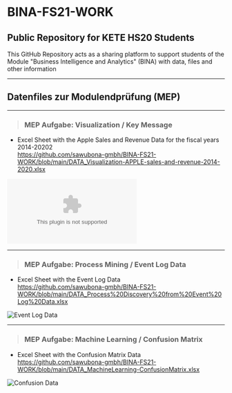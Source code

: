 # BINA-FS21-WORK
## Public Repository for KETE HS20 Students 

This GitHub Repository acts as a sharing platform to support students of the Module "Business Intelligence and Analytics" (BINA) with data, files and other information

---
## Datenfiles zur Modulendprüfung (MEP)
---
> ### MEP Aufgabe: Visualization / Key Message
* Excel Sheet with the Apple Sales and Revenue Data for the fiscal years 2014-20202  
https://github.com/sawubona-gmbh/BINA-FS21-WORK/blob/main/DATA_Visualization-APPLE-sales-and-revenue-2014-2020.xlsx

![Visualization Data](https://github.com/sawubona-gmbh/BINA-FS21-WORK/blob/main/DATA_Visualization-APPLE-sales-and-revenue-2014-2020.xlsx)

---
> ### MEP Aufgabe: Process Mining / Event Log Data
* Excel Sheet with the Event Log Data  
https://github.com/sawubona-gmbh/BINA-FS21-WORK/blob/main/DATA_Process%20Discovery%20from%20Event%20Log%20Data.xlsx  

![Event Log Data](https://github.com/sawubona-gmbh/BINA-FS21-WORK/blob/main/zImages/DATA_Process%20Discovery%20from%20Event%20Log%20Data.jpg)

---
> ### MEP Aufgabe: Machine Learning / Confusion Matrix
* Excel Sheet with the Confusion Matrix Data  
https://github.com/sawubona-gmbh/BINA-FS21-WORK/blob/main/DATA_MachineLearning-ConfusionMatrix.xlsx  

![Confusion Data](https://github.com/sawubona-gmbh/BINA-FS21-WORK/blob/main/zImages/DATA_MachineLearning-ConfusionMatrix.jpg) 

